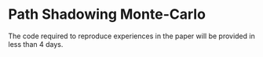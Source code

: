 # Path Shadowing Monte-Carlo
The code required to reproduce experiences in the paper will be provided in less than 4 days.
